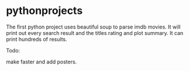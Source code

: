 # pythonprojects

The first python project uses beautiful soup to parse imdb movies. It will print out every search result and the titles rating and plot summary.
It can print hundreds of results.

Todo:

make faster and add posters.
